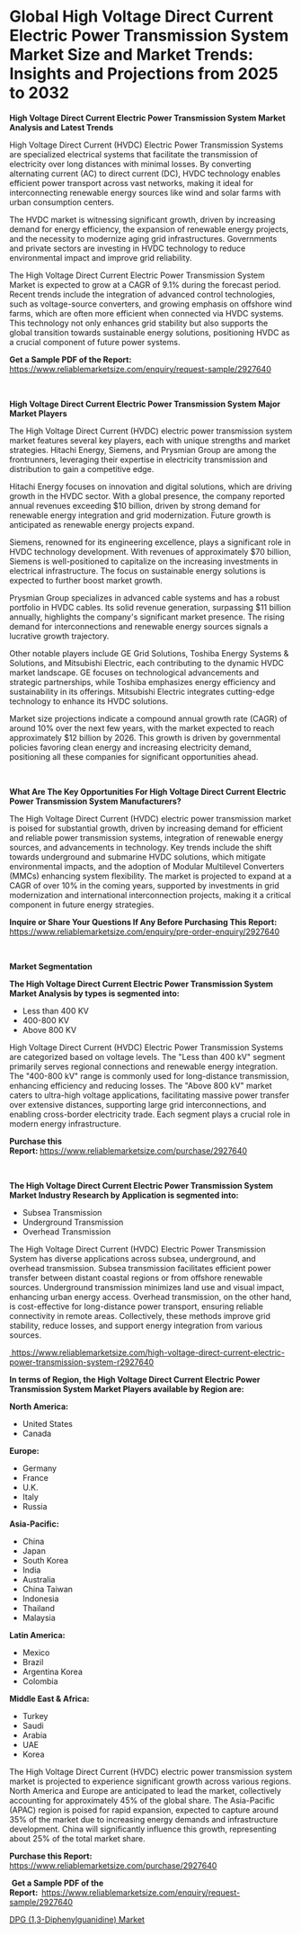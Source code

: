<p><h1>Global High Voltage Direct Current Electric Power Transmission System Market Size and Market Trends: Insights and Projections from 2025 to 2032</h1></p><p><strong>High Voltage Direct Current Electric Power Transmission System Market Analysis and Latest Trends</strong></p>
<p><p>High Voltage Direct Current (HVDC) Electric Power Transmission Systems are specialized electrical systems that facilitate the transmission of electricity over long distances with minimal losses. By converting alternating current (AC) to direct current (DC), HVDC technology enables efficient power transport across vast networks, making it ideal for interconnecting renewable energy sources like wind and solar farms with urban consumption centers.</p><p>The HVDC market is witnessing significant growth, driven by increasing demand for energy efficiency, the expansion of renewable energy projects, and the necessity to modernize aging grid infrastructures. Governments and private sectors are investing in HVDC technology to reduce environmental impact and improve grid reliability.</p><p>The High Voltage Direct Current Electric Power Transmission System Market is expected to grow at a CAGR of 9.1% during the forecast period. Recent trends include the integration of advanced control technologies, such as voltage-source converters, and growing emphasis on offshore wind farms, which are often more efficient when connected via HVDC systems. This technology not only enhances grid stability but also supports the global transition towards sustainable energy solutions, positioning HVDC as a crucial component of future power systems.</p></p>
<p><strong>Get a Sample PDF of the Report:&nbsp;</strong> <a href="https://www.reliablemarketsize.com/enquiry/request-sample/2927640?utm_campaign=3073&utm_medium=2&utm_source=Github&utm_content=ia&utm_term=12032025&utm_id=high-voltage-direct-current-electric-power-transmission-system">https://www.reliablemarketsize.com/enquiry/request-sample/2927640</a></p>
<p>&nbsp;</p>
<p><strong>High Voltage Direct Current Electric Power Transmission System Major Market Players</strong></p>
<p><p>The High Voltage Direct Current (HVDC) electric power transmission system market features several key players, each with unique strengths and market strategies. Hitachi Energy, Siemens, and Prysmian Group are among the frontrunners, leveraging their expertise in electricity transmission and distribution to gain a competitive edge.</p><p>Hitachi Energy focuses on innovation and digital solutions, which are driving growth in the HVDC sector. With a global presence, the company reported annual revenues exceeding $10 billion, driven by strong demand for renewable energy integration and grid modernization. Future growth is anticipated as renewable energy projects expand.</p><p>Siemens, renowned for its engineering excellence, plays a significant role in HVDC technology development. With revenues of approximately $70 billion, Siemens is well-positioned to capitalize on the increasing investments in electrical infrastructure. The focus on sustainable energy solutions is expected to further boost market growth.</p><p>Prysmian Group specializes in advanced cable systems and has a robust portfolio in HVDC cables. Its solid revenue generation, surpassing $11 billion annually, highlights the company's significant market presence. The rising demand for interconnections and renewable energy sources signals a lucrative growth trajectory.</p><p>Other notable players include GE Grid Solutions, Toshiba Energy Systems & Solutions, and Mitsubishi Electric, each contributing to the dynamic HVDC market landscape. GE focuses on technological advancements and strategic partnerships, while Toshiba emphasizes energy efficiency and sustainability in its offerings. Mitsubishi Electric integrates cutting-edge technology to enhance its HVDC solutions.</p><p>Market size projections indicate a compound annual growth rate (CAGR) of around 10% over the next few years, with the market expected to reach approximately $12 billion by 2026. This growth is driven by governmental policies favoring clean energy and increasing electricity demand, positioning all these companies for significant opportunities ahead.</p></p>
<p>&nbsp;</p>
<p><strong>What Are The Key Opportunities For High Voltage Direct Current Electric Power Transmission System Manufacturers?</strong></p>
<p><p>The High Voltage Direct Current (HVDC) electric power transmission market is poised for substantial growth, driven by increasing demand for efficient and reliable power transmission systems, integration of renewable energy sources, and advancements in technology. Key trends include the shift towards underground and submarine HVDC solutions, which mitigate environmental impacts, and the adoption of Modular Multilevel Converters (MMCs) enhancing system flexibility. The market is projected to expand at a CAGR of over 10% in the coming years, supported by investments in grid modernization and international interconnection projects, making it a critical component in future energy strategies.</p></p>
<p><strong>Inquire or Share Your Questions If Any Before Purchasing This Report:</strong> <a href="https://www.reliablemarketsize.com/enquiry/pre-order-enquiry/2927640?utm_campaign=3073&utm_medium=2&utm_source=Github&utm_content=ia&utm_term=12032025&utm_id=high-voltage-direct-current-electric-power-transmission-system">https://www.reliablemarketsize.com/enquiry/pre-order-enquiry/2927640</a></p>
<p>&nbsp;</p>
<p><strong>Market Segmentation</strong></p>
<p><strong>The High Voltage Direct Current Electric Power Transmission System Market Analysis by types is segmented into:</strong></p>
<p><ul><li>Less than 400 KV</li><li>400-800 KV</li><li>Above 800 KV</li></ul></p>
<p><p>High Voltage Direct Current (HVDC) Electric Power Transmission Systems are categorized based on voltage levels. The "Less than 400 kV" segment primarily serves regional connections and renewable energy integration. The "400-800 kV" range is commonly used for long-distance transmission, enhancing efficiency and reducing losses. The "Above 800 kV" market caters to ultra-high voltage applications, facilitating massive power transfer over extensive distances, supporting large grid interconnections, and enabling cross-border electricity trade. Each segment plays a crucial role in modern energy infrastructure.</p></p>
<p><strong>Purchase this Report:&nbsp;</strong><a href="https://www.reliablemarketsize.com/purchase/2927640?utm_campaign=3073&utm_medium=2&utm_source=Github&utm_content=ia&utm_term=12032025&utm_id=high-voltage-direct-current-electric-power-transmission-system">https://www.reliablemarketsize.com/purchase/2927640</a></p>
<p>&nbsp;</p>
<p><strong>The High Voltage Direct Current Electric Power Transmission System Market Industry Research by Application is segmented into:</strong></p>
<p><ul><li>Subsea Transmission</li><li>Underground Transmission</li><li>Overhead Transmission</li></ul></p>
<p><p>The High Voltage Direct Current (HVDC) Electric Power Transmission System has diverse applications across subsea, underground, and overhead transmission. Subsea transmission facilitates efficient power transfer between distant coastal regions or from offshore renewable sources. Underground transmission minimizes land use and visual impact, enhancing urban energy access. Overhead transmission, on the other hand, is cost-effective for long-distance power transport, ensuring reliable connectivity in remote areas. Collectively, these methods improve grid stability, reduce losses, and support energy integration from various sources.</p></p>
<p><a href="https://www.reliablemarketsize.com/high-voltage-direct-current-electric-power-transmission-system-r2927640?utm_campaign=3073&utm_medium=2&utm_source=Github&utm_content=ia&utm_term=12032025&utm_id=high-voltage-direct-current-electric-power-transmission-system">&nbsp;https://www.reliablemarketsize.com/high-voltage-direct-current-electric-power-transmission-system-r2927640</a></p>
<p><strong>In terms of Region, the High Voltage Direct Current Electric Power Transmission System Market Players available by Region are:</strong></p>
<p>
    <p> <strong> North America: </strong>
        <ul>
            <li>United States</li>
            <li>Canada</li>
        </ul>
        </p> 
    <p> <strong> Europe: </strong>
        <ul>
            <li>Germany</li>
            <li>France</li>
            <li>U.K.</li>
            <li>Italy</li>
            <li>Russia</li>
        </ul>
        </p> 
    <p> <strong> Asia-Pacific: </strong>
        <ul>
            <li>China</li>
            <li>Japan</li>
            <li>South Korea</li>
            <li>India</li>
            <li>Australia</li>
            <li>China Taiwan</li>
            <li>Indonesia</li>
            <li>Thailand</li>
            <li>Malaysia</li>
        </ul>
        </p> 
    <p> <strong> Latin America: </strong>
        <ul>
            <li>Mexico</li>
            <li>Brazil</li>
            <li>Argentina Korea</li>
            <li>Colombia</li>
        </ul>
        </p> 
    <p> <strong> Middle East & Africa: </strong>
        <ul>
            <li>Turkey</li>
            <li>Saudi</li>
            <li>Arabia</li>
            <li>UAE</li>
            <li>Korea</li>
        </ul>
    </p>
    </p>
<p><p>The High Voltage Direct Current (HVDC) electric power transmission system market is projected to experience significant growth across various regions. North America and Europe are anticipated to lead the market, collectively accounting for approximately 45% of the global share. The Asia-Pacific (APAC) region is poised for rapid expansion, expected to capture around 35% of the market due to increasing energy demands and infrastructure development. China will significantly influence this growth, representing about 25% of the total market share.</p></p>
<p><strong>Purchase this Report: </strong><a href="https://www.reliablemarketsize.com/purchase/2927640?utm_campaign=3073&utm_medium=2&utm_source=Github&utm_content=ia&utm_term=12032025&utm_id=high-voltage-direct-current-electric-power-transmission-system">https://www.reliablemarketsize.com/purchase/2927640</a></p>
<p>&nbsp;<strong>Get a Sample PDF of the Report:&nbsp;&nbsp;</strong><a href="https://www.reliablemarketsize.com/enquiry/request-sample/2927640?utm_campaign=3073&utm_medium=2&utm_source=Github&utm_content=ia&utm_term=12032025&utm_id=high-voltage-direct-current-electric-power-transmission-system">https://www.reliablemarketsize.com/enquiry/request-sample/2927640</a></p>
<p><strong></strong></p>
<p><p><a href="https://github.com/leehihkl/Market-Research-Report-List-1/blob/main/dpg-13-diphenylguanidine-market.md?utm_campaign=3073&utm_medium=2&utm_source=Github&utm_content=ia&utm_term=12032025&utm_id=high-voltage-direct-current-electric-power-transmission-system">DPG (1,3-Diphenylguanidine) Market</a></p></p>
